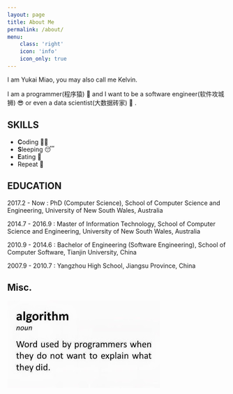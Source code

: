 ```yaml
---
layout: page
title: About Me
permalink: /about/
menu:
    class: 'right'
    icon: 'info'
    icon_only: true
---
```


I am Yukai Miao, you may also call me Kelvin. 

I am a programmer(程序猿) :monkey: and I want to be a software engineer(软件攻城狮) :sunglasses: 
or even a data scientist(大数据砖家) :money_mouth_face: .

## SKILLS

- **C**oding :man_technologist:
- **S**leeping :sleeping:
- **E**ating :ramen:
- Repeat :repeat:
    
## EDUCATION

2017.2 - Now
: PhD (Computer Science), School of Computer Science and Engineering, University of New South Wales, Australia

2014.7 - 2016.9
: Master of Information Technology, School of Computer Science and Engineering, University of New South Wales, Australia

2010.9 - 2014.6
: Bachelor of Engineering (Software Engineering), School of Computer Software, Tianjin University, China

2007.9 - 2010.7
: Yangzhou High School, Jiangsu Province, China

## Misc.

<div class="ui bordered image">
  <img src="/assets/image/algorithm_joke.jpg" alt="algorithm">
</div>